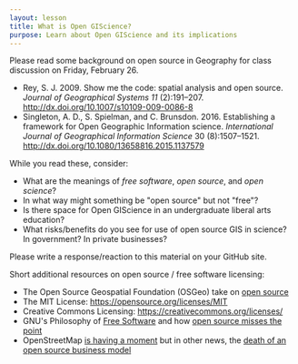 ```yaml
---
layout: lesson
title: What is Open GIScience?
purpose: Learn about Open GIScience and its implications
---
```


Please read some background on open source in Geography for class discussion on Friday, February 26.

- Rey, S. J. 2009. Show me the code: spatial analysis and open source. *Journal of Geographical Systems 11* (2):191–207. http://dx.doi.org/10.1007/s10109-009-0086-8
- Singleton, A. D., S. Spielman, and C. Brunsdon. 2016. Establishing a framework for Open Geographic Information science. *International Journal of Geographical Information Science* 30 (8):1507–1521. http://dx.doi.org/10.1080/13658816.2015.1137579

While you read these, consider:
- What are the meanings of *free software*, *open source*, and *open science*?
- In what way might something be "open source" but not "free"?
- Is there space for Open GIScience in an undergraduate liberal arts education?
- What risks/benefits do you see for use of open source GIS in science? In government? In private businesses?

Please write a response/reaction to this material on your GitHub site.

Short additional resources on open source / free software licensing:
- The Open Source Geospatial Foundation (OSGeo) take on [open source](https://www.osgeo.org/about/what-is-open-source/)
- The MIT License: https://opensource.org/licenses/MIT 
- Creative Commons Licensing: https://creativecommons.org/licenses/
- GNU's Philosophy of [Free Software](https://www.gnu.org/philosophy/free-sw.en.html) and how [open source misses the point](https://www.gnu.org/philosophy/open-source-misses-the-point.html)
- OpenStreetMap [is having a moment](https://joemorrison.medium.com/openstreetmap-is-having-a-moment-dcc7eef1bb01) but in other news, the [death of an open source business model](https://joemorrison.medium.com/death-of-an-open-source-business-model-62bc227a7e9b)
